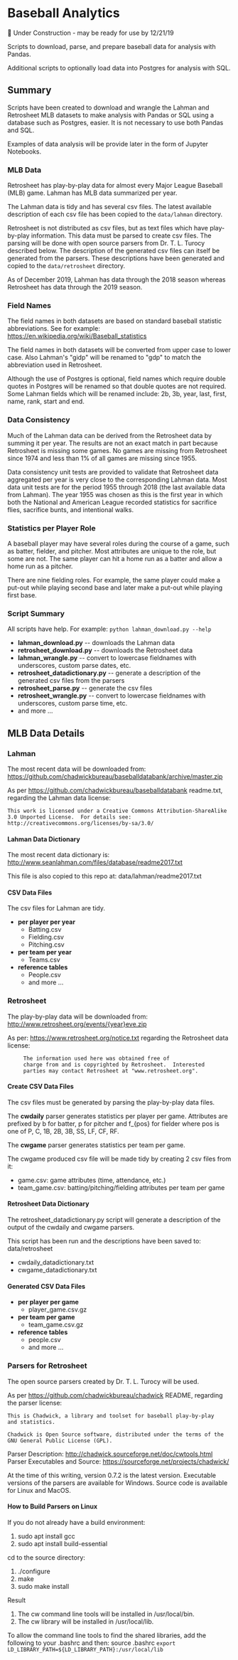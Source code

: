 # Baseball Analytics
&#x1F534; Under Construction - may be ready for use by 12/21/19  

Scripts to download, parse, and prepare baseball data for analysis with Pandas.

Additional scripts to optionally load data into Postgres for analysis with SQL.

## Summary

Scripts have been created to download and wrangle the Lahman and Retrosheet MLB datasets to make analysis with Pandas or SQL using a database such as Postgres, easier.  It is not necessary to use both Pandas and SQL.

Examples of data analysis will be provide later in the form of Jupyter Notebooks.

### MLB Data

Retrosheet has play-by-play data for almost every Major League Baseball (MLB) game.  Lahman has MLB data summarized per year.

The Lahman data is tidy and has several csv files.  The latest available description of each csv file has been copied to the `data/lahman` directory.

Retrosheet is not distributed as csv files, but as text files which have play-by-play information.  This data must be parsed to create csv files.  The parsing will be done with open source parsers from Dr. T. L. Turocy described below.  The description of the generated csv files can itself be generated from the parsers.  These descriptions have been generated and copied to the `data/retrosheet` directory.

As of December 2019, Lahman has data through the 2018 season whereas Retrosheet has data through the 2019 season.

### Field Names

The field names in both datasets are based on standard baseball statistic abbreviations.  See for example: https://en.wikipedia.org/wiki/Baseball_statistics

The field names in both datasets will be converted from upper case to lower case.  Also Lahman's "gidp" will be renamed to "gdp" to match the abbreviation used in Retrosheet.

Although the use of Postgres is optional, field names which require double quotes in Postgres will be renamed so that double quotes are not required.  Some Lahman fields which will be renamed include: 2b, 3b, year, last, first, name, rank, start and end.

### Data Consistency

Much of the Lahman data can be derived from the Retrosheet data by summing it per year.  The results are not an exact match in part because Retrosheet is missing some games.  No games are missing from Retrosheet since 1974 and less than 1% of all games are missing since 1955.

Data consistency unit tests are provided to validate that Retrosheet data aggregated per year is very close to the corresponding Lahman data.  Most data unit tests are for the period 1955 through 2018 (the last available data from Lahman).  The year 1955 was chosen as this is the first year in which both the National and American League recorded statistics for sacrifice flies, sacrifice bunts, and intentional walks.

### Statistics per Player Role

A baseball player may have several roles during the course of a game, such as batter, fielder, and pitcher.  Most attributes are unique to the role, but some are not.  The same player can hit a home run as a batter and allow a home run as a pitcher.

There are nine fielding roles.  For example, the same player could make a put-out while playing second base and later make a put-out while playing first base.

### Script Summary

All scripts have help.  For example: `python lahman_download.py --help`

* **lahman_download.py** -- downloads the Lahman data
* **retrosheet_download.py** -- downloads the Retrosheet data
* **lahman_wrangle.py** -- convert to lowercase fieldnames with underscores, custom parse dates, etc.
* **retrosheet_datadictionary.py** -- generate a description of the generated csv files from the parsers
* **retrosheet_parse.py** -- generate the csv files
* **retrosheet_wrangle.py** -- convert to lowercase fieldnames with underscores, custom parse time, etc.
* and more ...



## MLB Data Details

### Lahman

The most recent data will be downloaded from:  https://github.com/chadwickbureau/baseballdatabank/archive/master.zip

As per https://github.com/chadwickbureau/baseballdatabank readme.txt, regarding the Lahman data license:

```
This work is licensed under a Creative Commons Attribution-ShareAlike
3.0 Unported License.  For details see:
http://creativecommons.org/licenses/by-sa/3.0/
```

#### Lahman Data Dictionary

The most recent data dictionary is:  http://www.seanlahman.com/files/database/readme2017.txt  

This file is also copied to this repo at: data/lahman/readme2017.txt

#### CSV Data Files

The csv files for Lahman are tidy.

* **per player per year**
  * Batting.csv
  * Fielding.csv
  * Pitching.csv
* **per team per year**
  * Teams.csv
* **reference tables**
  * People.csv
  * and more ...

### Retrosheet

The play-by-play data will be downloaded from: http://www.retrosheet.org/events/{year}eve.zip

As per: https://www.retrosheet.org/notice.txt regarding the Retrosheet data license:

```
     The information used here was obtained free of
     charge from and is copyrighted by Retrosheet.  Interested
     parties may contact Retrosheet at "www.retrosheet.org".
```

#### Create CSV Data Files

The csv files must be generated by parsing the play-by-play data files.

The **cwdaily** parser generates statistics per player per game.  Attributes are prefixed by b for batter, p for pitcher and f_{pos} for fielder where pos is one of P, C, 1B, 2B, 3B, SS, LF, CF, RF.

The **cwgame** parser generates statistics per team per game.

The cwgame produced csv file will be made tidy by creating 2 csv files from it:

- game.csv: game attributes (time, attendance, etc.)
- team_game.csv: batting/pitching/fielding attributes per team per game

#### Retrosheet Data Dictionary

The retrosheet_datadictionary.py script will generate a description of the output of the cwdaily and cwgame parsers.

This script has been run and the descriptions have been saved to:  data/retrosheet

* cwdaily_datadictionary.txt
* cwgame_datadictionary.txt

#### Generated CSV Data Files

* **per player per game**
  * player_game.csv.gz
* **per team per game**
  * team_game.csv.gz
* **reference tables**
  * people.csv
  * and more ...

### Parsers for Retrosheet

The open source parsers created by Dr. T. L. Turocy will be used.

As per https://github.com/chadwickbureau/chadwick README, regarding the parser license:

```
This is Chadwick, a library and toolset for baseball play-by-play
and statistics.

Chadwick is Open Source software, distributed under the terms of the 
GNU General Public License (GPL).
```

Parser Description: http://chadwick.sourceforge.net/doc/cwtools.html  
Parser Executables and Source: https://sourceforge.net/projects/chadwick/  

At the time of this writing, version 0.7.2 is the latest version.  Executable versions of the parsers are available for Windows.  Source code is available for Linux and MacOS.

#### How to Build Parsers on Linux

If you do not already have a build environment:

1. sudo apt install gcc
2. sudo apt install build-essential

cd to the source directory:

1. ./configure
2. make
3. sudo make install

Result

1. The cw command line tools will be installed in /usr/local/bin.
2. The cw library will be installed in /usr/local/lib.

To allow the command line tools to find the shared libraries, add the following to your .bashrc and then: source .bashrc
`export LD_LIBRARY_PATH=${LD_LIBRARY_PATH}:/usr/local/lib`